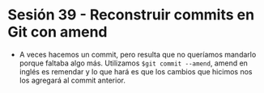 # Sesión 39 - Reconstruir commits en Git con amend

* A veces hacemos un commit, pero resulta que no queríamos mandarlo porque faltaba algo más. Utilizamos `$git commit --amend`, amend en inglés es remendar y lo que hará es que los cambios que hicimos nos los agregará al commit anterior.
